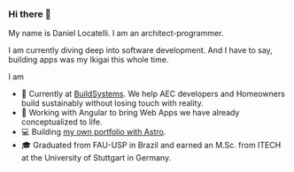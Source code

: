 ### Hi there 👋

My name is Daniel Locatelli. I am an architect-programmer.

I am currently diving deep into software development. And I have to say, building apps was my Ikigai this whole time.

I am
- 🌲 Currently at [BuildSystems](https://buildsystems.de/ "Build sustainable. Build smart. Build systems."). We help AEC developers and Homeowners build sustainably without losing touch with reality.
- 📱 Working with Angular to bring Web Apps we have already conceptualized to life.
- 💻 Building [my own portfolio with Astro](https://daniellocatelli.com/ "Daniel Locatelli's Portfolio").
- 🎓 Graduated from FAU-USP in Brazil and earned an M.Sc. from ITECH at the University of Stuttgart in Germany.

<!--

This is the repo for my future portfolio.
<br>
<br>
As a first step, I have converted my CV to a database, detaching my information from the user interface (separating concerns). This allows me to be platform-independent while also opening the possibility to create tools to query and filter information about me.


To do: linktree for social media


**daniel-locatelli/daniel-locatelli** is a ✨ _special_ ✨ repository because its `README.md` (this file) appears on your GitHub profile.

Here are some ideas to get you started:

- 🔭 I’m currently working on ...
- 🌱 I’m currently learning ...
- 👯 I’m looking to collaborate on ...
- 🤔 I’m looking for help with ...
- 💬 Ask me about ...
- 📫 How to reach me: ...
- 😄 Pronouns: ...
- ⚡ Fun fact: ...
-->
